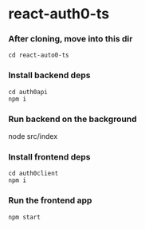 # react-auth0-ts

### After cloning, move into this dir
```
cd react-auto0-ts
```
### Install backend deps
```
cd auth0api
npm i
```
### Run backend on the background
node src/index

### Install frontend deps
```
cd auth0client
npm i
```
### Run the frontend app
```
npm start
```